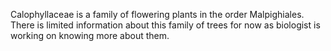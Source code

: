 <style>
.eye {
    font-weight: 1000;
    font
}
:root {
    font-family: Times, "Times New Roman", Georgia, serif;
}
</style>

Calophyllaceae is a family of flowering plants in the order Malpighiales. There is limited information about this family of trees for now as biologist is working on knowing more about them.